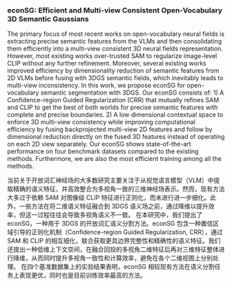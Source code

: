 ### econSG: Efficient and Multi-view Consistent Open-Vocabulary 3D Semantic Gaussians

The primary focus of most recent works on open-vocabulary neural fields is extracting precise semantic features from the VLMs and then consolidating them efficiently into a multi-view consistent 3D neural fields representation. However, most existing works over-trusted SAM to regularize image-level CLIP without any further refinement. Moreover, several existing works improved efficiency by dimensionality reduction of semantic features from 2D VLMs before fusing with 3DGS semantic fields, which inevitably leads to multi-view inconsistency. In this work, we propose econSG for open-vocabulary semantic segmentation with 3DGS. Our econSG consists of: 1) A Confidence-region Guided Regularization (CRR) that mutually refines SAM and CLIP to get the best of both worlds for precise semantic features with complete and precise boundaries. 2) A low dimensional contextual space to enforce 3D multi-view consistency while improving computational efficiency by fusing backprojected multi-view 2D features and follow by dimensional reduction directly on the fused 3D features instead of operating on each 2D view separately. Our econSG shows state-of-the-art performance on four benchmark datasets compared to the existing methods. Furthermore, we are also the most efficient training among all the methods.

当前关于开放词汇神经场的大多数研究主要关注于从视觉语言模型（VLM）中提取精确的语义特征，并高效整合为多视角一致的三维神经场表示。然而，现有方法大多过于依赖 SAM 对图像级 CLIP 特征进行正则化，而未进行进一步细化。此外，一些方法在将二维语义特征融合到 3DGS 语义场之前，通过降维以提升效率，但这一过程往往会导致多视角语义不一致。
在本研究中，我们提出了 econSG，一种用于 3DGS 的开放词汇语义分割方法。econSG 包含一种置信区域引导的正则化机制（Confidence-region Guided Regularization, CRR），通过 SAM 和 CLIP 的相互细化，联合获取更具边界完整性和精确性的语义特征。我们还提出一种低维上下文空间，在融合回投的多视角二维特征后再对三维特征整体进行降维，从而同时提升多视角一致性和计算效率，避免在各个二维视图上分别处理。
在四个基准数据集上的实验结果表明，econSG 相较现有方法在语义分割任务上表现更优，同时也是目前训练效率最高的方法。
